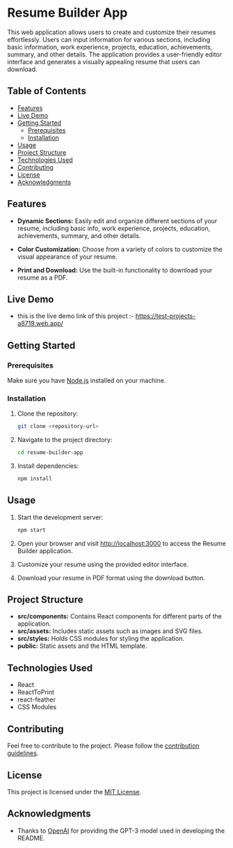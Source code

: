 # Resume Builder App

This web application allows users to create and customize their resumes effortlessly. Users can input information for various sections, including basic information, work experience, projects, education, achievements, summary, and other details. The application provides a user-friendly editor interface and generates a visually appealing resume that users can download.

## Table of Contents

- [Features](#features)
- [Live Demo](#liveDemo)
- [Getting Started](#getting-started)
  - [Prerequisites](#prerequisites)
  - [Installation](#installation)
- [Usage](#usage)
- [Project Structure](#project-structure)
- [Technologies Used](#technologies-used)
- [Contributing](#contributing)
- [License](#license)
- [Acknowledgments](#acknowledgments)

## Features

- **Dynamic Sections:** Easily edit and organize different sections of your resume, including basic info, work experience, projects, education, achievements, summary, and other details.

- **Color Customization:** Choose from a variety of colors to customize the visual appearance of your resume.

- **Print and Download:** Use the built-in functionality to download your resume as a PDF.

## Live Demo
  - this is the live demo link of this project :- https://test-projects-a8719.web.app/

## Getting Started

### Prerequisites

Make sure you have [Node.js](https://nodejs.org/) installed on your machine.

### Installation

1. Clone the repository:

   ```bash
   git clone <repository-url>
   ```

2. Navigate to the project directory:

   ```bash
   cd resume-builder-app
   ```

3. Install dependencies:

   ```bash
   npm install
   ```

## Usage

1. Start the development server:

   ```bash
   npm start
   ```

2. Open your browser and visit [http://localhost:3000](http://localhost:3000) to access the Resume Builder application.

3. Customize your resume using the provided editor interface.

4. Download your resume in PDF format using the download button.

## Project Structure

- **src/components:** Contains React components for different parts of the application.
- **src/assets:** Includes static assets such as images and SVG files.
- **src/styles:** Holds CSS modules for styling the application.
- **public:** Static assets and the HTML template.

## Technologies Used

- React
- ReactToPrint
- react-feather
- CSS Modules

## Contributing

Feel free to contribute to the project. Please follow the [contribution guidelines](CONTRIBUTING.md).

## License

This project is licensed under the [MIT License](LICENSE).

## Acknowledgments

- Thanks to [OpenAI](https://www.openai.com/) for providing the GPT-3 model used in developing the README.
